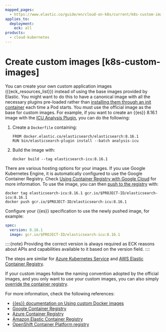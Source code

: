 ```yaml
---
mapped_pages:
  - https://www.elastic.co/guide/en/cloud-on-k8s/current/k8s-custom-images.html
applies_to:
  deployment:
    eck: all
products:
  - cloud-kubernetes
---
```


# Create custom images [k8s-custom-images]

You can create your own custom application images ({{eck_resources_list}}) instead of using the base images provided by Elastic. You might want to do this to have a canonical image with all the necessary plugins pre-loaded rather than [installing them through an init container](init-containers-for-plugin-downloads.md) each time a Pod starts.  You must use the official image as the base for custom images. For example, if you want to create an {{es}} 8.16.1 image with the [ICU Analysis Plugin](elasticsearch://reference/elasticsearch-plugins/analysis-icu.md), you can do the following:

1. Create a `Dockerfile` containing:

    ```
    FROM docker.elastic.co/elasticsearch/elasticsearch:8.16.1
    RUN bin/elasticsearch-plugin install --batch analysis-icu
    ```

2. Build the image with:

    ```
    docker build --tag elasticsearch-icu:8.16.1
    ```


There are various hosting options for your images. If you use Google Kubernetes Engine, it is automatically configured to use the Google Container Registry. Check [Using Container Registry with Google Cloud](https://cloud.google.com/container-registry/docs/using-with-google-cloud-platform#google-kubernetes-engine) for more information. To use the image, you can then [push to the registry](https://cloud.google.com/container-registry/docs/pushing-and-pulling#pushing_an_image_to_a_registry) with:

```
docker tag elasticsearch-icu:8.16.1 gcr.io/$PROJECT-ID/elasticsearch-icu:8.16.1
docker push gcr.io/$PROJECT-ID/elasticsearch-icu:8.16.1
```

Configure your {{es}} specification to use the newly pushed image, for example:

```yaml
spec:
  version: 8.16.1
  image: gcr.io/$PROJECT-ID/elasticsearch-icu:8.16.1
```

::::{note}
Providing the correct version is always required as ECK reasons about APIs and capabilities available to it based on the version field.
::::


The steps are similar for [Azure Kubernetes Service](https://docs.microsoft.com/en-us/azure/aks/tutorial-kubernetes-prepare-acr) and [AWS Elastic Container Registry](https://docs.aws.amazon.com/AmazonECR/latest/userguide/docker-basics.html#use-ecr).

If your custom images follow the naming convention adopted by the official images, and you only want to use your custom images, you can also simply [override the container registry](air-gapped-install.md#k8s-container-registry-override).

For more information, check the following references:

* [{{es}} documentation on Using custom Docker images](/deploy-manage/deploy/self-managed/install-elasticsearch-docker-configure.md#_c_customized_image)
* [Google Container Registry](https://cloud.google.com/container-registry/docs/how-to)
* [Azure Container Registry](https://docs.microsoft.com/en-us/azure/container-registry/)
* [Amazon Elastic Container Registry](https://docs.aws.amazon.com/AmazonECR/latest/userguide/what-is-ecr.html)
* [OpenShift Container Platform registry](https://docs.openshift.com/container-platform/4.12/registry/index.html)

